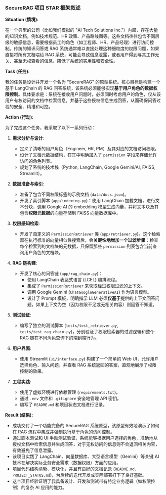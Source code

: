 ### SecureRAG 项目 STAR 框架叙述

**Situation (情境):**

在一个典型的公司（比如我们模拟的 "AI Tech Solutions Inc."）内部，存在大量的知识文档，例如技术规范、HR 政策、产品路线图等。这些文档往往包含不同层级的敏感信息，需要根据员工的角色（如工程师、HR、产品经理）进行访问控制。传统的知识问答或 RAG 系统通常难以直接处理这种细粒度的权限问题，如果直接将所有文档喂给 RAG 系统，可能会导致信息泄露，或者用户得到与其工作无关、甚至无权查看的信息，降低了系统的实用性和安全性。

**Task (任务):**

我的任务是设计并开发一个名为 "SecureRAG" 的原型系统。核心目标是构建一个基于 LangChain 的 RAG 问答系统，该系统必须能够实现**基于用户角色的数据权限控制**。具体要求是：系统在接收用户问题时，必须同时考虑用户的角色，仅从该用户有权访问的文档中检索信息，并基于这些授权信息生成回答，从而确保问答过程的安全、精准和可控。

**Action (行动):**

为了完成这个任务，我采取了以下一系列行动：

1.  **需求分析与设计**:
    * 定义了清晰的用户角色（Engineer, HR, PM）及其对应的文档访问权限。
    * 设计了文档元数据结构，在其中明确加入了 `permission` 字段来存储允许访问的角色列表。
    * 规划了系统的技术栈（Python, LangChain, Google Gemini/AI, FAISS, Streamlit）。

2.  **数据准备与索引**:
    * 准备了包含不同权限标签的示例文档 (`data/docs.json`)。
    * 开发了索引脚本 (`app/indexing.py`)：使用 LangChain 加载文档，进行文本分块，调用 Google AI 的 embedding 模型生成向量，并将文本块及其包含**权限元数据**的向量存储到 FAISS 向量数据库中。

3.  **权限感知检索**:
    * 开发了自定义的 `PermissionRetriever` 类 (`app/retriever.py`)。这个检索器在执行标准的向量相似性搜索后，会**关键性地增加一个过滤步骤**：检查每个检索到的文档块的元数据，只保留那些 `permission` 列表包含当前查询用户角色的文档块。

4.  **RAG 链构建**:
    * 开发了核心的问答链 (`app/rag_chain.py`)：
        * 使用 LangChain 表达式语言 (LCEL) 编排流程。
        * 集成了 `PermissionRetriever` 来获取经过权限过滤的上下文。
        * 调用 Google Gemini (`ChatGoogleGenerativeAI`) 作为语言模型。
        * 设计了 Prompt 模板，明确指示 LLM 必须**仅基于**提供的上下文回答问题，如果上下文为空（因为权限不足或无相关内容）则回答不知道。

5.  **测试验证**:
    * 编写了独立的测试脚本 (`tests/test_retriever.py`, `tests/test_rag_chain.py`)，分别验证了权限检索器的过滤逻辑和整个 RAG 链在不同角色查询下的端到端行为。

6.  **用户界面**:
    * 使用 Streamlit (`ui/interface.py`) 构建了一个简单的 Web UI，允许用户选择角色、输入问题，并查看 RAG 系统返回的答案，直观地展示了权限控制的效果。

7.  **工程实践**:
    * 使用了虚拟环境进行依赖管理 (`requirements.txt`)。
    * 通过 `.env` 文件和 `.gitignore` 安全地管理 API 密钥。
    * 编写了 `README.md` 和项目状态文档进行记录。

**Result (结果):**

* 成功交付了一个功能完备的 SecureRAG 系统原型，该原型有效地演示了如何在 RAG 流程中集成并强制执行基于角色的访问控制。
* 通过脚本测试和 UI 手动测试验证，系统能够根据用户选择的角色，准确地从授权文档中检索信息并生成回答，对于无权访问的信息则不会返回相关内容，有效避免了信息泄露。
* 该项目实践了 LangChain、向量数据库、大型语言模型（Gemini）等关键 AI 技术在解决实际业务安全需求（数据权限）方面的应用。
* 项目代码结构清晰、模块化，并且有良好的文档记录 (`README.md`, `PROJECT_STATUS.md`)，为后续的迭代开发或实际部署打下了良好基础。
* 这个项目经验证明了我具备设计、开发和测试带有特定业务逻辑（如权限控制）的复杂 AI 应用的能力。
